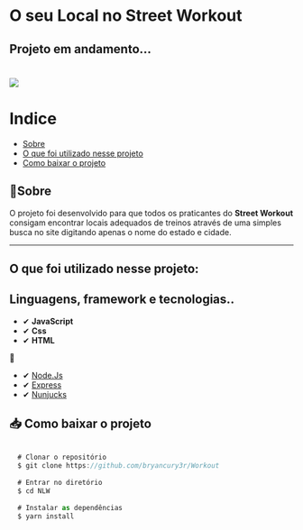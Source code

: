 # O seu Local no Street Workout 

## Projeto em andamento... 

<h1 aling="center"> 
  <img src="https://arnoldsouthamerica.com.br/wp-content/uploads/2020/02/street-workout.jpg">  
</h1>

# Indice
- [Sobre](#-Sobre)
- [O que foi utilizado nesse projeto](#-O-que-foi-utilizado-nesse-projeto)
- [Como baixar o projeto](#-Como-baixar-o-projeto)


## 🔖Sobre 
O projeto foi desenvolvido para que todos os praticantes do **Street Workout** consigam encontrar locais adequados de treinos através de uma simples busca no site
digitando apenas o nome do estado e cidade.

---

## O que foi utilizado nesse projeto:

## Linguagens, framework e tecnologias..
- ✔ **JavaScript**
- ✔ **Css**
- ✔ **HTML**

🚀


- ✔ [Node.Js](https://nodejs.org)
- ✔ [Express](https://expressjs.com)
- ✔ [Nunjucks](https://github.com)

## 📥 Como baixar o projeto

```javascript
  
  # Clonar o repositório
  $ git clone https://github.com/bryancury3r/Workout
  
  # Entrar no diretório
  $ cd NLW
  
  # Instalar as dependências
  $ yarn install
```
